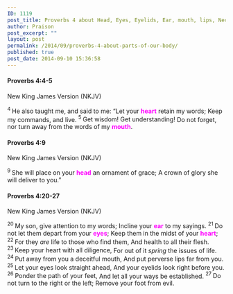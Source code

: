 ```yaml
---
ID: 1119
post_title: Proverbs 4 about Head, Eyes, Eyelids, Ear, mouth, lips, Neck, Heart, Feet
author: Praison
post_excerpt: ""
layout: post
permalink: /2014/09/proverbs-4-about-parts-of-our-body/
published: true
post_date: 2014-09-10 15:36:58
---
```

<div class="version-NKJV result-text-style-normal text-html ">
<div class="version-NKJV result-text-style-normal text-html ">
<h4 class="passage-display"><strong><span class="passage-display-bcv">Proverbs 4:4-5</span></strong></h4>
<p class="passage-display"><span class="passage-display-version">New King James Version (NKJV)</span></p>

<div class="poetry">
<p class="line"><span id="en-NKJV-16495" class="text Prov-4-4"><sup class="versenum">4 </sup>He also taught me, and said to me:</span>
<span class="text Prov-4-4">“Let your <span style="color: #ff00ff;"><strong>heart</strong> </span>retain my words;</span>
<span class="text Prov-4-4">Keep my commands, and live.</span>
<span id="en-NKJV-16496" class="text Prov-4-5"><sup class="versenum">5 </sup>Get wisdom! Get understanding!</span>
<span class="text Prov-4-5">Do not forget, nor turn away from the words of my <span style="color: #ff00ff;"><strong>mouth</strong></span>.</span></p>

<div class="version-NKJV result-text-style-normal text-html ">
<h4 class="passage-display"><strong><span class="passage-display-bcv">Proverbs 4:9</span></strong></h4>
<p class="passage-display"><span class="passage-display-version">New King James Version (NKJV)</span></p>

<div class="poetry">
<p class="line"><span id="en-NKJV-16500" class="text Prov-4-9"><sup class="versenum">9 </sup>She will place on your <span style="color: #ff00ff;"><strong>head</strong> </span>an ornament of grace;</span>
<span class="text Prov-4-9">A crown of glory she will deliver to you.”</span></p>

<div class="version-NKJV result-text-style-normal text-html ">
<h4 class="passage-display"><strong><span class="passage-display-bcv">Proverbs 4:20-27</span></strong></h4>
<p class="passage-display"><span class="passage-display-version">New King James Version (NKJV)</span></p>

<div class="poetry top-1">
<p class="line"><span id="en-NKJV-16511" class="text Prov-4-20"><sup class="versenum">20 </sup>My son, give attention to my words;</span>
<span class="text Prov-4-20">Incline your <span style="color: #ff00ff;"><strong>ear</strong> </span>to my sayings.</span>
<span id="en-NKJV-16512" class="text Prov-4-21"><sup class="versenum">21 </sup>Do not let them depart from your <span style="color: #ff00ff;"><strong>eyes</strong></span>;</span>
<span class="text Prov-4-21">Keep them in the midst of your <span style="color: #ff00ff;"><strong>heart</strong></span>;</span>
<span id="en-NKJV-16513" class="text Prov-4-22"><sup class="versenum">22 </sup>For they <i>are</i> life to those who find them,</span>
<span class="text Prov-4-22">And health to all their flesh.</span>
<span id="en-NKJV-16514" class="text Prov-4-23"><sup class="versenum">23 </sup>Keep your heart with all diligence,</span>
<span class="text Prov-4-23">For out of it <i>spring</i> the issues of life.</span>
<span id="en-NKJV-16515" class="text Prov-4-24"><sup class="versenum">24 </sup>Put away from you a deceitful mouth,</span>
<span class="text Prov-4-24">And put perverse lips far from you.</span>
<span id="en-NKJV-16516" class="text Prov-4-25"><sup class="versenum">25 </sup>Let your eyes look straight ahead,</span>
<span class="text Prov-4-25">And your eyelids look right before you.</span>
<span id="en-NKJV-16517" class="text Prov-4-26"><sup class="versenum">26 </sup>Ponder the path of your feet,</span>
<span class="text Prov-4-26">And let all your ways be established.</span>
<span id="en-NKJV-16518" class="text Prov-4-27"><sup class="versenum">27 </sup>Do not turn to the right or the left;</span>
<span class="text Prov-4-27">Remove your foot from evil.</span></p>

</div>
</div>
</div>
</div>
</div>
</div>
</div>